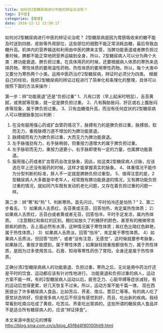 ```yaml
---
title: 如何对2型糖尿病进行中医的辨证论治呢？
tags: [中医]
categories: [健康]
date: 2016-12-12 13:50:17
---
```


如何对2型糖尿病进行中医的辨证论治呢？
2型糖尿病是因为胃肠吸收来的糖不能及时送到四肢、皮肤等外周部位，这些部位的细胞不能正常消耗血糖，最后导致血糖升高。机体内的营养输送和利用由中医的脾来主管，当脾功能衰退或者脾负担过重时候，脾都不能正常地把营养运输到全身，所以，2型糖尿病人可以分为两个大类：脾功能衰退、脾负担过重。在具体用药的时候，还要根据病人体质的寒热来选择药物，寒性体质的要用温性药物，热性体质的要用寒性药物。所以，每个大类中又要分为寒热两个小类。运用中医药治疗2型糖尿病，辨证时必须分为四类。
根据自己的经验，我把2型糖尿病的辨证过程进行了简单化和条理化的整理，具体可以按照下面的方法来操作：

第一步：辨“功能衰退”还是“负担过重”
1、凡有口苦（早上起床时明显），舌苔黄腻，或黑腻等现象，就一定是脾负担过重。
2、凡有胸胁胀闷、肝区或右上腹胀闷疼等现象，属于脾负担过重。
3、只有血糖值升高，而没有任何症状的2型糖尿病人可以根据脉象加以判断：
1)   在没有服用强心药或扩血管药情况下，脉搏有力的是脾负担过重，脉搏弱，软而无力，重按脉搏力道不增加的为脾功能衰退。
2)   脉搏细而有力为脾负担过重，大而无力为脾功能衰退。
3)   左手脉强劲有力，右手脉稍弱，但重按力道增大的属于脾负担过重。
4)   左手脉软而无力，重按力道更小，右手脉即使有一定的力量，也属脾功能衰退。
5)   服用强心药或者扩血管药会改变脉象，因此，给这类2型糖尿病人诊脉，应该选在早上还没有服药的时候，这样才能掌握真实的脉象。
4、体重情况不能作为分型判断的标准，胖人不一定就是脾肺负担过重型。
5、值得注意的是，2型糖尿病人大多数是中老年人，经常既有脾功能衰退的情况，又有脾功能负担过重的情况，就如同汽车既有发动机老化问题，又存在着负担过重的问题一样。

第二步：辨“寒”和“热”
1、判断寒热，首先问诊。“平时怕冷还是怕热？”
2、第二步看舌。
1）如果病人舌质红，舌苔黄或无苔，回答怕热，肯定属热性体质；
2）如果病人舌质红，舌苔白或者黄或者无苔，回答怕冷，平时手足发凉，属内热体质。
（注意黯红和紫红的区别。黯红如放久了的猪肝的颜色，甚至有的微微带龙胆紫的颜色，舌上面必然有水滑，这种情况属于寒性体质；紫红色比暗红色鲜艳，属于热性体质。）
3）如果病人舌质淡，回答“怕冷”，肯定属于寒性体质。
4）如果病人舌质淡，但回答“怕热”，或者“没有注意，无感觉”，这时候就要参考脉象，如果脉沉，重按才能摸到，属于寒性体质；如果脉轻按重按都很有力，属于热性体质，是因为过多使用苦瓜、石膏、知母等寒性药伤了胃阳，全身还是属于热性体质。

正确分清2型糖尿病病人的功能衰退、负担过重，寒热之后，无论是用中药治疗还是平时的饮食、运动都应该有针对性地进行。
功能衰退和负担过重的病人，运动方案不能一样。有的2型糖尿病人运动以后，疲劳乏力、心脏早搏等症状减轻，有的运动后觉得更累，好几天恢复不过来。所以，运动方案不能千篇一律。
现在西医提出了许多糖尿病人食品，比如苦瓜、荞麦、南瓜、薏苡仁等等。有的病人吃了感觉状态转好，但是很多病人吃后不但没有感觉到好，而且，吃出新的疾病。我经常看到吃南瓜吃成了黄疸，吃苦瓜、荞麦吃出胃病的。这些所谓的糖尿病人食品并不是适合所有糖尿病人的，应该“辨证择食”。

本文来源中医纪元的博客 http://blog.sina.com.cn/s/blog_45f8d4f80100hit9.html